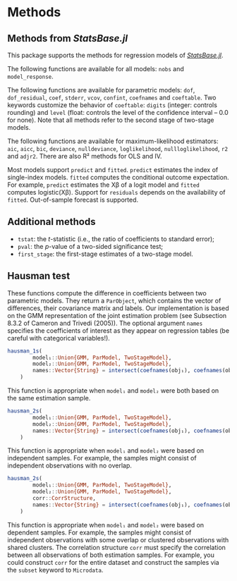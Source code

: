 # Methods

## Methods from *StatsBase.jl*

This package supports the methods for regression models of [*StatsBase.jl*](http://juliastats.github.io/StatsBase.jl/stable/statmodels.html).

The following functions are available for all models: `nobs` and `model_response`.

The following functions are available for parametric models: `dof`, `dof_residual`, `coef`, `stderr`, `vcov`, `confint`, `coefnames` and `coeftable`. Two keywords customize the behavior of `coeftable`: `digits` (integer: controls rounding) and `level` (float: controls the level of the confidence interval – 0.0 for none). Note that all methods refer to the second stage of two-stage models.

The following functions are available for maximum-likelihood estimators: `aic`, `aicc`, `bic`, `deviance`, `nulldeviance`, `loglikelihood`, `nullloglikelihood`, `r2` and `adjr2`. There are also R² methods for OLS and IV.

Most models support `predict` and `fitted`. `predict` estimates the index of single-index models. `fitted` computes the conditional outcome expectation. For example, `predict` estimates the Xβ of a logit model and `fitted` computes logistic(Xβ). Support for `residuals` depends on the availability of `fitted`. Out-of-sample forecast is supported.

## Additional methods

- `tstat`: the *t*-statistic (i.e., the ratio of coefficients to standard error);
- `pval`: the *p*-value of a two-sided significance test;
- `first_stage`: the first-stage estimates of a two-stage model.

## Hausman test

These functions compute the difference in coefficients between two parametric models. They return a `ParObject`, which contains the vector of differences, their covariance matrix and labels. Our implementation is based on the GMM representation of the joint estimation problem (see Subsection 8.3.2 of Cameron and Trivedi (2005)). The optional argument `names` specifies the coefficients of interest as they appear on regression tables (be careful with categorical variables!). 

```julia
hausman_1s(
        model₁::Union{GMM, ParModel, TwoStageModel},
        model₂::Union{GMM, ParModel, TwoStageModel},
        names::Vector{String} = intersect(coefnames(obj₁), coefnames(obj₂))
    )
```

This function is appropriate when `model₁` and `model₂` were both based on the same estimation sample.

```julia
hausman_2s(
        model₁::Union{GMM, ParModel, TwoStageModel},
        model₂::Union{GMM, ParModel, TwoStageModel},
        names::Vector{String} = intersect(coefnames(obj₁), coefnames(obj₂))
    )
```

This function is appropriate when `model₁` and `model₂` were based on independent samples. For example, the samples might consist of independent observations with no overlap.

```julia
hausman_2s(
        model₁::Union{GMM, ParModel, TwoStageModel},
        model₂::Union{GMM, ParModel, TwoStageModel},
        corr::CorrStructure,
        names::Vector{String} = intersect(coefnames(obj₁), coefnames(obj₂))
    )
```

This function is appropriate when `model₁` and `model₂` were based on dependent samples. For example, the samples might consist of independent observations with some overlap or clustered observations with shared clusters. The correlation structure `corr` must specify the correlation between all observations of both estimation samples. For example, you could construct `corr` for the entire dataset and construct the samples via the `subset` keyword to `Microdata`.
